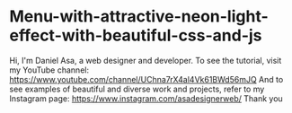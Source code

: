 # Menu-with-attractive-neon-light-effect-with-beautiful-css-and-js
Hi, I'm Daniel Asa, a web designer and developer. To see the tutorial, visit my YouTube channel: https://www.youtube.com/channel/UChna7rX4al4Vk61BWd56mJQ   And to see examples of beautiful and diverse work and projects, refer to my Instagram page: https://www.instagram.com/asadesignerweb/   Thank you
